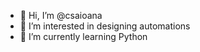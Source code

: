 - 👋 Hi, I’m @csaioana
- 👀 I’m interested in designing automations
- 🌱 I’m currently learning Python


<!---
csaioana/csaioana is a ✨ special ✨ repository because its `README.md` (this file) appears on your GitHub profile.
You can click the Preview link to take a look at your changes.
--->
